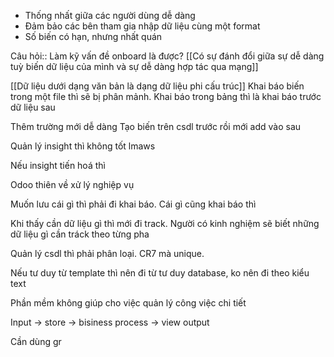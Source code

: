 - Thống nhất giữa các người dùng dễ dàng
- Đảm bảo các bên tham gia nhập dữ liệu cùng một format
- Số biến có hạn, nhưng nhất quán

Câu hỏi:: Làm kỹ vấn đề onboard là được?
[[Có sự đánh đổi giữa sự dễ dàng tuỳ biến dữ liệu của mình và sự dễ dàng hợp tác qua mạng]]

[[Dữ liệu dưới dạng văn bản là dạng dữ liệu phi cấu trúc]]
Khai báo biến trong một file thì sẽ bị phân mảnh. Khai báo trong bảng thì là khai báo trước dữ liệu sau

Thêm trường mới dễ dàng
Tạo biến trên csdl trước rồi mới add vào sau


Quản lý insight thì không tốt lmaws

Nếu insight tiến hoá thì 

Odoo thiên về xử lý nghiệp vụ 


Muốn lưu cái gì thì phải đi khai báo. Cái gì cũng khai báo thì 

Khi thấy cần dữ liệu gì thì mới đi track. Người có kinh nghiệm sẽ biết những dữ liệu gì cần tráck theo từng pha


Quản lý csdl thì phải phân loại. CR7 mà unique. 

Nếu tư duy từ template thì nên đi từ tư duy database, ko nên đi theo kiểu text

Phần mềm không giúp cho việc quản lý công việc chi tiết

Input → store → bisiness process → view output 

Cần dùng gr